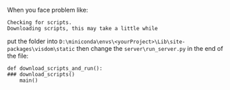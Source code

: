 When you face problem like:
```
Checking for scripts.
Downloading scripts, this may take a little while
```
put the folder into `D:\miniconda\envs\<yourProject>\Lib\site-packages\visdom\static`
then change the `server\run_server.py`
in the end of the file:
```
def download_scripts_and_run():
### download_scripts()
    main()
```
